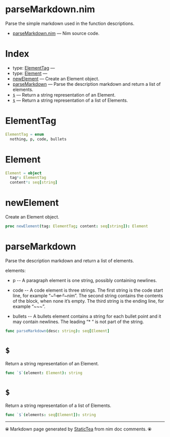 # parseMarkdown.nim

Parse the simple markdown used in the function descriptions.

* [parseMarkdown.nim](../src/parseMarkdown.nim) &mdash; Nim source code.
# Index

* type: [ElementTag](#elementtag) &mdash; 
* type: [Element](#element) &mdash; 
* [newElement](#newelement) &mdash; Create an Element object.
* [parseMarkdown](#parsemarkdown) &mdash; Parse the description markdown and return a list of elements.
* [`$`](#) &mdash; Return a string representation of an Element.
* [`$`](#-1) &mdash; Return a string representation of a list of Elements.

# ElementTag



```nim
ElementTag = enum
  nothing, p, code, bullets
```

# Element



```nim
Element = object
  tag*: ElementTag
  content*: seq[string]

```

# newElement

Create an Element object.

```nim
proc newElement(tag: ElementTag; content: seq[string]): Element
```

# parseMarkdown

Parse the description markdown and return a list of elements.

elements:

* p -- A paragraph element is one string, possibly containing
newlines.

* code -- A code element is three strings. The first string is
the code start line, for example “~~~” or “~~~nim”.  The second
string contains the contents of the block, when none it’s empty.
The third string is the ending line, for example “~~~”.

* bullets -- A bullets element contains a string for each
bullet point and it may contain newlines.  The leading “* “ is
not part of the string.

```nim
func parseMarkdown(desc: string): seq[Element]
```

# `$`

Return a string representation of an Element.

```nim
func `$`(element: Element): string
```

# `$`

Return a string representation of a list of Elements.

```nim
func `$`(elements: seq[Element]): string
```


---
⦿ Markdown page generated by [StaticTea](https://github.com/flenniken/statictea/) from nim doc comments. ⦿
